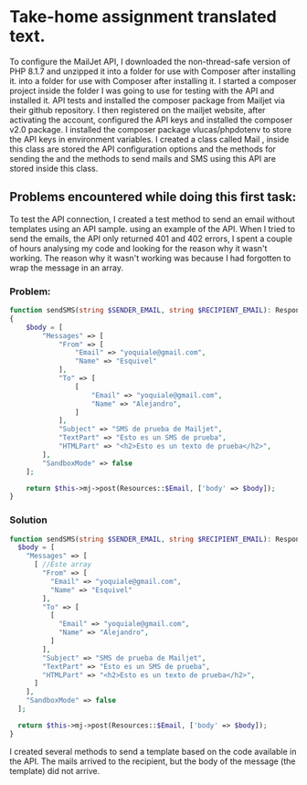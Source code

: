 # Take-home assignment translated text.

To configure the MailJet API, I downloaded the non-thread-safe version of PHP 8.1.7 and unzipped it into a folder for use with Composer after installing it. into a folder for use with Composer after installing it. 
I started a composer project inside the folder I was going to use for testing with the API and installed it. API tests and 			installed the composer package from Mailjet via their github repository. 
I then registered on the mailjet website, after activating the account, configured the API keys and installed the composer v2.0 	package. I installed the composer package vlucas/phpdotenv to store the API keys in environment variables. 
I created a class called Mail , inside this class are stored the API configuration options and the methods for sending the and the 	   methods to send mails and SMS using this API are stored inside this class.

## Problems encountered while doing this first task:
To test the API connection, I created a test method to send an email without templates using an API sample.
using an example of the API. When I tried to send the emails, the API only returned 401 and 402 errors,
I spent a couple of hours analysing my code and looking for the reason why it wasn't working. The reason
why it wasn't working was because I had forgotten to wrap the message in an array.

### Problem:

```php
function sendSMS(string $SENDER_EMAIL, string $RECIPIENT_EMAIL): Response
{
    $body = [
        "Messages" => [
            "From" => [
                "Email" => "yoquiale@gmail.com",
                "Name" => "Esquivel"
            ],
            "To" => [
                [
                    "Email" => "yoquiale@gmail.com",
                    "Name" => "Alejandro",
                ]
            ],
            "Subject" => "SMS de prueba de Mailjet",
            "TextPart" => "Esto es un SMS de prueba",
            "HTMLPart" => "<h2>Esto es un texto de prueba</h2>",
        ],
        "SandboxMode" => false
    ];

    return $this->mj->post(Resources::$Email, ['body' => $body]);
}
```

### Solution

```php
function sendSMS(string $SENDER_EMAIL, string $RECIPIENT_EMAIL): Response {
  $body = [
    "Messages" => [
      [ //Este array
        "From" => [
          "Email" => "yoquiale@gmail.com",
          "Name" => "Esquivel"
        ],
        "To" => [
          [
            "Email" => "yoquiale@gmail.com",
            "Name" => "Alejandro",
          ]
        ],
        "Subject" => "SMS de prueba de Mailjet",
        "TextPart" => "Esto es un SMS de prueba",
        "HTMLPart" => "<h2>Esto es un texto de prueba</h2>",
      ]
    ],
    "SandboxMode" => false
  ];

  return $this->mj->post(Resources::$Email, ['body' => $body]);
}
```

I created several methods to send a template based on the code available in the API. The mails arrived to the recipient, but the body of the message (the template) did not arrive.

